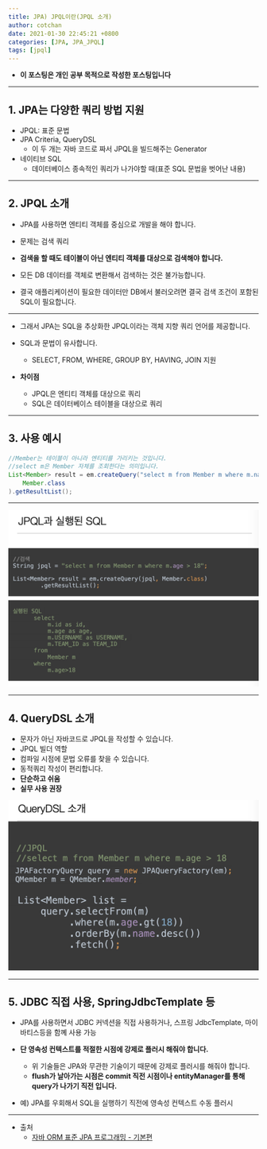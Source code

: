 ```yaml
---
title: JPA) JPQL이란(JPQL 소개)
author: cotchan 
date: 2021-01-30 22:45:21 +0800 
categories: [JPA, JPA_JPQL]
tags: [jpql]
---
```


+ **이 포스팅은 개인 공부 목적으로 작성한 포스팅입니다**

---

## 1. JPA는 다양한 쿼리 방법 지원

+ JPQL: 표준 문법
+ JPA Criteria, QueryDSL
  + 이 두 개는 자바 코드로 짜서 JPQL을 빌드해주는 Generator
+ 네이티브 SQL
  + 데이터베이스 종속적인 쿼리가 나가야할 때(표준 SQL 문법을 벗어난 내용)


---

## 2. JPQL 소개

+ JPA를 사용하면 엔티티 객체를 중심으로 개발을 해야 합니다.

+ 문제는 검색 쿼리

+ **검색을 할 때도 테이블이 아닌 엔티티 객체를 대상으로 검색해야 합니다.**

+ 모든 DB 데이터를 객체로 변환해서 검색하는 것은 불가능합니다.

+ 결국 애플리케이션이 필요한 데이터만 DB에서 불러오려면 결국 검색 조건이 포함된 SQL이 필요합니다.

---

+ 그래서 JPA는 SQL을 추상화한 JPQL이라는 객체 지향 쿼리 언어를 제공합니다.

+ SQL과 문법이 유사합니다.
  + SELECT, FROM, WHERE, GROUP BY, HAVING, JOIN 지원

+ **차이점**
  + JPQL은 엔티티 객체를 대상으로 쿼리
  + SQL은 데이터베이스 테이블을 대상으로 쿼리

---

## 3. 사용 예시

```java
//Member는 테이블이 아니라 엔티티를 가리키는 것입니다.
//select m은 Member 자체를 조회한다는 의미입니다.
List<Member> result = em.createQuery("select m from Member m where m.name like '%kim%'",
    Member.class
).getResultList();
```

---

![Desktop View](/assets/img/post/jpa/2021-01-30-jpa-jpql-basic-01.png)

---

## 4. QueryDSL 소개

+ 문자가 아닌 자바코드로 JPQL을 작성할 수 있습니다.
+ JPQL 빌더 역할
+ 컴파일 시점에 문법 오류를 찾을 수 있습니다.
+ 동적쿼리 작성이 편리합니다.
+ **단순하고 쉬움**
+ **실무 사용 권장**

![Desktop View](/assets/img/post/jpa/2021-01-30-jpa-jpql-basic-02.png)

---

## 5. JDBC 직접 사용, SpringJdbcTemplate 등 

+ JPA를 사용하면서 JDBC 커넥션을 직접 사용하거나, 스프링 JdbcTemplate, 마이바티스등을 함꼐 사용 가능

+ **단 영속성 컨텍스트를 적절한 시점에 강제로 플러시 해줘야 합니다.**
  + 위 기술들은 JPA와 무관한 기술이기 때문에 강제로 플러시를 해줘야 합니다.
  + **flush가 날아가는 시점은 commit 직전 시점이나 entityManager를 통해 query가 나가기 직전 입니다.**

+ 예) JPA를 우회해서 SQL을 실행하기 직전에 영속성 컨텍스트 수동 플러시



---

+ 출처
    + [자바 ORM 표준 JPA 프로그래밍 - 기본편](https://www.inflearn.com/course/ORM-JPA-Basic)
